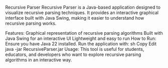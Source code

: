 Recursive Parser
Recursive Parser is a Java-based application designed to visualize recursive parsing techniques. It provides an interactive graphical interface built with Java Swing, making it easier to understand how recursive parsing works.

Features:
Graphical representation of recursive parsing algorithms
Built with Java Swing for an interactive UI
Lightweight and easy to run
How to Run:
Ensure you have Java 22 installed.
Run the application with:
sh
Copy
Edit
java -jar RecursiveParser.jar
Usage:
This tool is useful for students, educators, and developers who want to explore recursive parsing algorithms in an interactive way.

